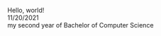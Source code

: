  Hello, world!  
 11/20/2021  
 my second year of Bachelor of Computer Science


<!---
eirczliu/eirczliu is a ✨ special ✨ repository because its `README.md` (this file) appears on your GitHub profile.
You can click the Preview link to take a look at your changes.
--->
